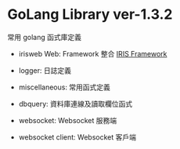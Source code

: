 # GoLang Library ver-1.3.2

常用 golang 函式庫定義

- irisweb Web: Framework 整合 [IRIS Framework](https://iris-go.com/)

- logger: 日誌定義

- miscellaneous: 常用函式定義

- dbquery: 資料庫連線及讀取欄位函式

- websocket: Websocket 服務端

- websocket client: Websocket 客戶端
